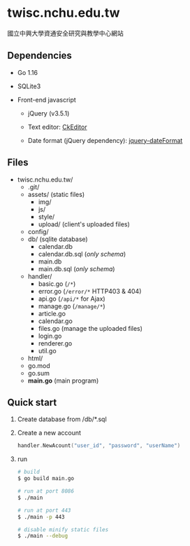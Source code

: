 # twisc.nchu.edu.tw

國立中興大學資通安全研究與教學中心網站

## Dependencies

+ Go 1.16
+ SQLite3
+ Front-end javascript

    + jQuery (v3.5.1)

    + Text editor: [CkEditor](https://ckeditor.com/)

    + Date format (jQuery dependency): [jquery-dateFormat](https://github.com/phstc/jquery-dateFormat)

## Files
+ twisc.nchu.edu.tw/
    + .git/
    + assets/  (static files)
        + img/
        + js/
        + style/
        + upload/ (client's uploaded files)
    + config/
    + db/ (sqlite database)
        + calendar.db
        + calendar.db.sql (*only schema*)
        + main.db
        + main.db.sql (*only schema*)
    + handler/
        + basic.go (`/*`)
        + error.go (`/error/*` HTTP403 & 404)
        + api.go (`/api/*` for Ajax)
        + manage.go (`/manage/*`)
        + article.go
        + calendar.go
        + files.go (manage the uploaded files)
        + login.go
        + renderer.go
        + util.go
    + html/
    + go.mod
    + go.sum
    + __main.go__ (main program)

## Quick start

1. Create database from /db/*.sql
2. Create a new account

    ```go
    handler.NewAcount("user_id", "password", "userName")
    ```

3. run
    ```sh
    # build
    $ go build main.go

    # run at port 8086
    $ ./main

    # run at port 443
    $ ./main -p 443

    # disable minify static files
    $ ./main --debug
    ```